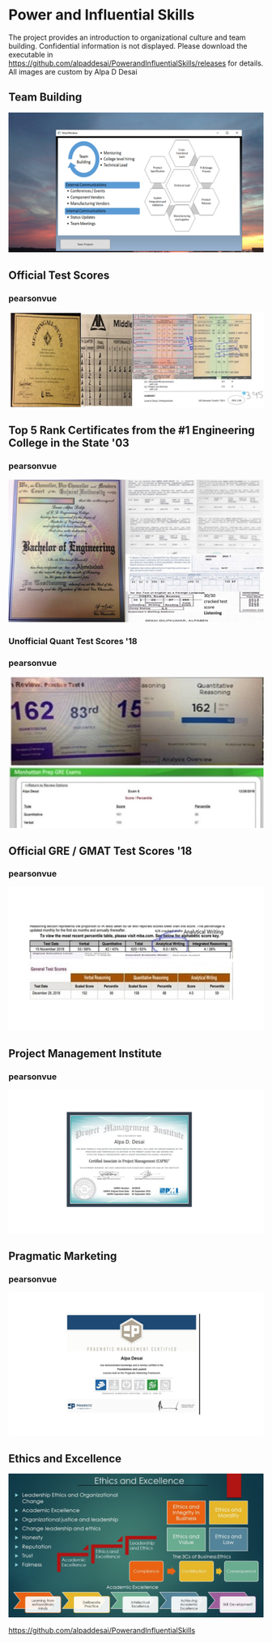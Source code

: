 # Power and Influential Skills
The project provides an introduction to organizational culture and team building. Confidential information is not displayed. 
Please download the executable in https://github.com/alpaddesai/PowerandInfluentialSkills/releases for details. All images are custom by Alpa D Desai 

## Team Building
![image](TeamBuilding.png)

## Official Test Scores 
### pearsonvue
![image](Grades_marks_image.jpg)

## Top 5 Rank Certificates from the #1 Engineering College in the State '03 
### pearsonvue
![image](Bachelor's.jpg)

### Unofficial Quant Test Scores '18
### pearsonvue
![image](QuantTestScore.jpg)

## Official GRE / GMAT Test Scores '18
### pearsonvue
![image](GREGMAT.jpg)

## Project Management Institute
### pearsonvue
![image](CAPM.jpg)

## Pragmatic Marketing
### pearsonvue
![image](PMI.jpg)

## Ethics and Excellence
![image](Ethics.jpg)

https://github.com/alpaddesai/PowerandInfluentialSkills
